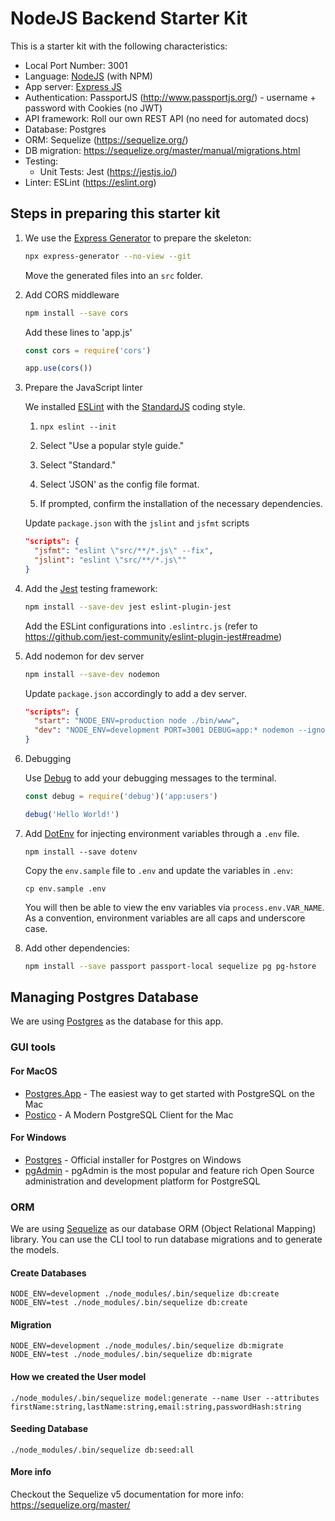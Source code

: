 # NodeJS Backend Starter Kit

This is a starter kit with the following characteristics:

- Local Port Number: 3001
- Language: [NodeJS](https://nodejs.org/en/) (with NPM)
- App server: [Express JS](https://expressjs.com/)
- Authentication: PassportJS (http://www.passportjs.org/) - username + password with Cookies (no JWT)
- API framework: Roll our own REST API (no need for automated docs)
- Database: Postgres
- ORM: Sequelize (https://sequelize.org/)
- DB migration: https://sequelize.org/master/manual/migrations.html
- Testing:
    - Unit Tests: Jest (https://jestjs.io/)
- Linter: ESLint (https://eslint.org)

## Steps in preparing this starter kit

1. We use the [Express Generator](https://expressjs.com/en/starter/generator.html) to prepare the skeleton:

    ```bash
    npx express-generator --no-view --git
    ```

    Move the generated files into an `src` folder.

2. Add CORS middleware

	```bash
	npm install --save cors
	```

	Add these lines to 'app.js'

	```javascript
	const cors = require('cors')

	app.use(cors())
	```

3. Prepare the JavaScript linter

	We installed [ESLint](https://eslint.org) with the [StandardJS](https://github.com/standard/eslint-config-standard) coding style.

	1. `npx eslint --init`

	2. Select "Use a popular style guide."

	3. Select "Standard."

	4. Select 'JSON' as the config file format.

	5. If prompted, confirm the installation of the necessary dependencies.

	Update `package.json` with the `jslint` and `jsfmt` scripts

	```json
	"scripts": {
	  "jsfmt": "eslint \"src/**/*.js\" --fix",
	  "jslint": "eslint \"src/**/*.js\""
	}
	```

4. Add the [Jest](https://jestjs.io) testing framework:

    ```bash
    npm install --save-dev jest eslint-plugin-jest
    ```

    Add the ESLint configurations into `.eslintrc.js` (refer to <https://github.com/jest-community/eslint-plugin-jest#readme>)

5. Add nodemon for dev server

	```bash
	npm install --save-dev nodemon
	```

	Update `package.json` accordingly to add a dev server.

	```json
	"scripts": {
	  "start": "NODE_ENV=production node ./bin/www",
	  "dev": "NODE_ENV=development PORT=3001 DEBUG=app:* nodemon --ignore '*.test.js' --watch src bin/www"
	}
	```

6. Debugging

	Use [Debug](https://github.com/visionmedia/debug) to add your debugging messages to the terminal.

	```javascript
	const debug = require('debug')('app:users')

	debug('Hello World!')
	```

7. Add [DotEnv](https://github.com/motdotla/dotenv) for injecting environment variables through a `.env` file.

	```
	npm install --save dotenv
	```

	Copy the `env.sample` file to `.env` and update the variables in `.env`:

	```
	cp env.sample .env
	```

	You will then be able to view the env variables via `process.env.VAR_NAME`. As a convention, environment variables are all caps and underscore case.

8. Add other dependencies:

    ```bash
    npm install --save passport passport-local sequelize pg pg-hstore
    ```

## Managing Postgres Database

We are using [Postgres](https://www.postgresql.org/) as the database for this app.

### GUI tools

#### For MacOS

- [Postgres.App](https://postgresapp.com/) - The easiest way to get started with PostgreSQL on the Mac
- [Postico](https://eggerapps.at/postico/) - A Modern PostgreSQL Client for the Mac

#### For Windows

- [Postgres](https://www.postgresql.org/download/windows/) - Official installer for Postgres on Windows
- [pgAdmin](https://www.pgadmin.org/) - pgAdmin is the most popular and feature rich Open Source administration and development platform for PostgreSQL

### ORM

We are using [Sequelize](https://sequelize.org/) as our database ORM (Object Relational Mapping) library. You can use the CLI tool to run database migrations and to generate the models.

#### Create Databases

```
NODE_ENV=development ./node_modules/.bin/sequelize db:create
NODE_ENV=test ./node_modules/.bin/sequelize db:create
```

#### Migration

```
NODE_ENV=development ./node_modules/.bin/sequelize db:migrate
NODE_ENV=test ./node_modules/.bin/sequelize db:migrate
```

#### How we created the User model

```
./node_modules/.bin/sequelize model:generate --name User --attributes firstName:string,lastName:string,email:string,passwordHash:string
```

#### Seeding Database

```
./node_modules/.bin/sequelize db:seed:all
```

#### More info

Checkout the Sequelize v5 documentation for more info: <https://sequelize.org/master/>
